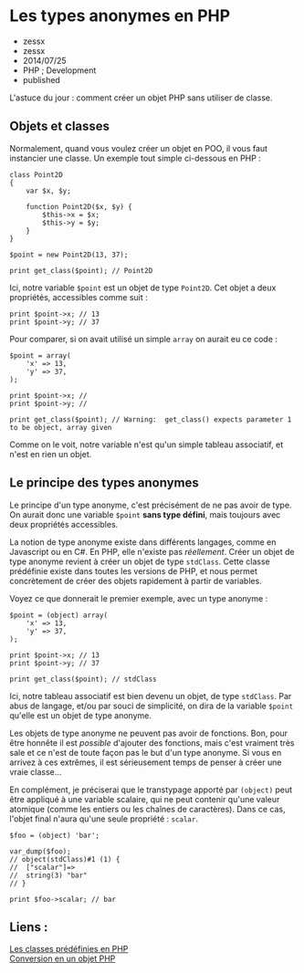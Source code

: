 # Les types anonymes en PHP
- zessx
- zessx
- 2014/07/25
- PHP ; Development
- published
	
L'astuce du jour : comment créer un objet PHP sans utiliser de classe.

## Objets et classes

Normalement, quand vous voulez créer un objet en POO, il vous faut instancier une classe. Un exemple tout simple ci-dessous en PHP :

	class Point2D
	{
		var $x, $y;

		function Point2D($x, $y) {
			$this->x = $x;
			$this->y = $y;
		}
	}

	$point = new Point2D(13, 37);

	print get_class($point); // Point2D

Ici, notre variable `$point` est un objet de type `Point2D`. Cet objet a deux propriétés, accessibles comme suit :

	print $point->x; // 13
	print $point->y; // 37

Pour comparer, si on avait utilisé un simple `array` on aurait eu ce code :

	$point = array(
		'x' => 13,
		'y' => 37,
	);

	print $point->x; // 
	print $point->y; // 

	print get_class($point); // Warning:  get_class() expects parameter 1 to be object, array given

Comme on le voit, notre variable n'est qu'un simple tableau associatif, et n'est en rien un objet.

## Le principe des types anonymes

Le principe d'un type anonyme, c'est précisément de ne pas avoir de type. On aurait donc une variable `$point` **sans type défini**, mais toujours avec deux propriétés accessibles.

La notion de type anonyme existe dans différents langages, comme en Javascript ou en C#. En PHP, elle n'existe pas *réellement*. Créer un objet de type anonyme revient à créer un objet de type `stdClass`. Cette classe prédéfinie existe dans toutes les versions de PHP, et nous permet concrètement de créer des objets rapidement à partir de variables.

Voyez ce que donnerait le premier exemple, avec un type anonyme :

	$point = (object) array(
		'x' => 13,
		'y' => 37,
	);

	print $point->x; // 13
	print $point->y; // 37

	print get_class($point); // stdClass

Ici, notre tableau associatif est bien devenu un objet, de type `stdClass`. Par abus de langage, et/ou par souci de simplicité, on dira de la variable `$point` qu'elle est un objet de type anonyme.

Les objets de type anonyme ne peuvent pas avoir de fonctions. Bon, pour être honnête il est *possible* d'ajouter des fonctions, mais c'est vraiment très sale et ce n'est de toute façon pas le but d'un type anonyme. Si vous en arrivez à ces extrêmes, il est sérieusement temps de penser à créer une vraie classe...

En complément, je préciserai que le transtypage apporté par `(object)` peut être appliqué à une variable scalaire, qui ne peut contenir qu'une valeur atomique (comme les entiers ou les chaînes de caractères). Dans ce cas, l'objet final n'aura qu'une seule propriété :  `scalar`.

	$foo = (object) 'bar';

	var_dump($foo);
	// object(stdClass)#1 (1) {
	//  ["scalar"]=>
	//  string(3) "bar"
	// }

	print $foo->scalar; // bar

## Liens :
[Les classes prédéfinies en PHP](http://php.net//manual/fr/reserved.classes.php)   
[Conversion en un objet PHP](http://php.net/manual/fr/language.types.object.php#language.types.object.casting)   
